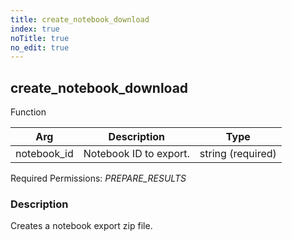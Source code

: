 ```yaml
---
title: create_notebook_download
index: true
noTitle: true
no_edit: true
---
```




<div class="vql_item"></div>


## create_notebook_download
<span class='vql_type pull-right page-header'>Function</span>



<div class="vqlargs"></div>

Arg | Description | Type
----|-------------|-----
notebook_id|Notebook ID to export.|string (required)

Required Permissions: 
<i class="linkcolour label pull-right label-success">PREPARE_RESULTS</i>

### Description

Creates a notebook export zip file.


